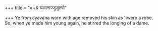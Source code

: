 +++
title = "०५ प्र च्यवानाज्जुजुरुषो"

+++
Ye from cyavana worn with age removed his skin as 'twere a robe.  
     So, when ye made him young again, he stirred the longing of a dame.